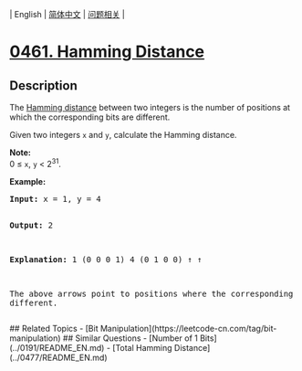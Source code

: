 
| English | [简体中文](README.md) | [问题相关](QUESTION.md) |
# [0461. Hamming Distance](https://leetcode-cn.com/problems/hamming-distance/)
## Description
<p>The <a href="https://en.wikipedia.org/wiki/Hamming_distance" target="_blank">Hamming distance</a> between two integers is the number of positions at which the corresponding bits are different.</p>

<p>Given two integers <code>x</code> and <code>y</code>, calculate the Hamming distance.</p>

<p><b>Note:</b><br />
0 &le; <code>x</code>, <code>y</code> &lt; 2<sup>31</sup>.
</p>

<p><b>Example:</b>
<pre>
<b>Input:</b> x = 1, y = 4

<b>Output:</b> 2

<b>Explanation:</b>
1   (0 0 0 1)
4   (0 1 0 0)
       &uarr;   &uarr;

The above arrows point to positions where the corresponding bits are different.
</pre>
</p>
## Related Topics
- [Bit Manipulation](https://leetcode-cn.com/tag/bit-manipulation)
## Similar Questions
- [Number of 1 Bits](../0191/README_EN.md)
- [Total Hamming Distance](../0477/README_EN.md)
